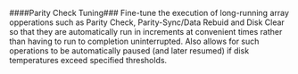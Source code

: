 ####Parity Check Tuning###
Fine-tune the execution of long-running array opperations such as Parity Check, Parity-Sync/Data Rebuid and Disk Clear so that they are automatically run in increments at convenient times rather than having to run to completion uninterrupted. Also allows for such operations to be automatically paused (and later resumed) if disk temperatures exceed specified thresholds.


